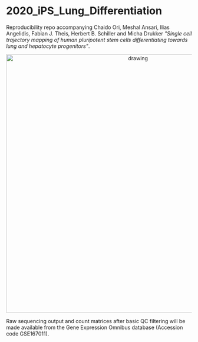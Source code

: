 # 2020_iPS_Lung_Differentiation
Reproducibility repo accompanying Chaido Ori, Meshal Ansari, Ilias Angelidis, Fabian J. Theis, Herbert B. Schiller and Micha Drukker _"Single cell trajectory mapping of human pluripotent stem cells differentiating towards lung and hepatocyte progenitors"_. 

<p align="center">
<img src="https://github.com/theislab/2020_iPS_Lung_Differentiation/blob/master/data/Graphical_Abstract_wide.png" alt="drawing" width="700">
</p>

Raw sequencing output and count matrices after basic QC filtering will be made available from the Gene Expression Omnibus database (Accession code GSE167011).
